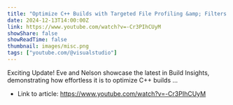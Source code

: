 ```yaml
---
title: "Optimize C++ Builds with Targeted File Profiling &amp; Filters in Build Insights"
date: 2024-12-13T14:00:00Z
link: https://www.youtube.com/watch?v=-Cr3PIhCUyM
showShare: false
showReadTime: false
thumbnail: images/misc.png
tags: ["youtube.com/@visualstudio"]
---
```

Exciting Update! Eve and Nelson showcase the latest in Build Insights, demonstrating how effortless it is to optimize C++ builds ...

- Link to article: https://www.youtube.com/watch?v=-Cr3PIhCUyM